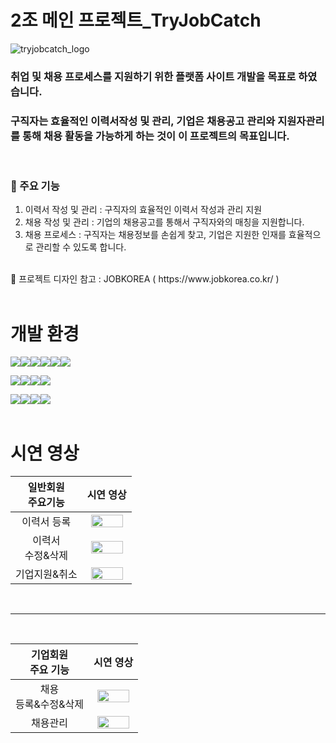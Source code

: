 # 2조 메인 프로젝트_TryJobCatch
![tryjobcatch_logo](https://github.com/sgyung/prj_tryJobCatch/assets/98216156/7298be96-2b2f-4513-919e-f5954f7d20b5)

 
### 취업 및 채용 프로세스를 지원하기 위한 플랫폼 사이트 개발을 목표로 하였습니다.
### 구직자는 효율적인 이력서작성 및 관리, 기업은 채용공고 관리와 지원자관리를 통해 채용 활동을 가능하게 하는 것이 이 프로젝트의 목표입니다.
<br>


### 🔎 주요 기능<br>
1. 이력서 작성 및 관리 : 구직자의 효율적인 이력서 작성과 관리 지원
2. 채용 작성 및 관리 : 기업의 채용공고를 통해서 구직자와의 매칭을 지원합니다.
3. 채용 프로세스 : 구직자는 채용정보를 손쉽게 찾고, 기업은 지원한 인재를 효율적으로 관리할 수 있도록 합니다.
<br>
📌 프로젝트 디자인 참고 : JOBKOREA  ( https://www.jobkorea.co.kr/ )
<br>
<br>


# 개발 환경
<img src="https://img.shields.io/badge/windows-0078D6?style=for-the-badge&logo=windows10&logoColor=white"><img src="https://img.shields.io/badge/linux-FCC624?style=for-the-badge&logo=linux&logoColor=black"><img src="https://img.shields.io/badge/amazon aws-232F3E?style=for-the-badge&logo=amazonaws&logoColor=yellow"><img src="https://img.shields.io/badge/apache tomcat-F8DC75?style=for-the-badge&logo=apachetomcat&logoColor=black"><img src="https://img.shields.io/badge/oracle-F80000?style=for-the-badge&logo=oracle&logoColor=white"><img src="https://img.shields.io/badge/github-181717?style=for-the-badge&logo=github&logoColor=white">


<img src="https://img.shields.io/badge/html5-E34F26?style=for-the-badge&logo=html5&logoColor=white"><img src="https://img.shields.io/badge/css-1572B6?style=for-the-badge&logo=css3&logoColor=white"><img src="https://img.shields.io/badge/javascript-F7DF1E?style=for-the-badge&logo=javascript&logoColor=white"><img src="https://img.shields.io/badge/jquery-0769AD?style=for-the-badge&logo=jquery&logoColor=white">


<img src="https://img.shields.io/badge/java-0D597F?style=for-the-badge&logo=java&logoColor=white"><img src="https://img.shields.io/badge/MyBatis-263238?style=for-the-badge&logo=java&logoColor=white"><img src="https://img.shields.io/badge/JSP-EAEAEA?style=for-the-badge&logo=JSP&logoColor=white"><img src="https://img.shields.io/badge/spring-6DB33F?style=for-the-badge&logo=spring&logoColor=white">
<br>
<br>

# 시연 영상
 
| 일반회원<br>주요기능 | 시연 영상 |
|:---------:|:--------:|
| 이력서 등록 | <img src="https://github.com/sgyung/prj_tryJobCatch/assets/98216156/afe1d841-6c6a-4dff-8df0-d30c9bac8243" style="width:90%; height:90%"/>|
| 이력서<br>수정&삭제 |<img src="https://github.com/sgyung/prj_tryJobCatch/assets/98216156/86dca512-8b4f-4db6-adc6-c8ee7cac2d09" style="width:90%; height:90%" /> |
| 기업지원&취소 | <img src="https://github.com/sgyung/prj_tryJobCatch/assets/98216156/9801ae8e-038a-46e9-8440-79c21abbc7ff" style="width:90%; height:90%" /> |
<br>
<hr>
<br>

| 기업회원<br>주요 기능 | 시연 영상 |
|:---------:|:--------:|
| 채용<br>등록&수정&삭제 | <img src="https://github.com/sgyung/prj_tryJobCatch/assets/98216156/13b5b155-7d95-4219-9f8c-7c1ff44e910b" style="width:90%; height:90%" /> |
| 채용관리 | <img src="https://github.com/sgyung/prj_tryJobCatch/assets/98216156/8deeff5c-78ff-4561-96ab-a9afef933bfc" style="width:90%; height:90%" /> |


   






